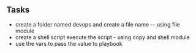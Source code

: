 ## Tasks
- create a folder named devops and create a file name -- using file module
- create a shell script  execute the script - using copy and shell module 
- use the vars to pass the value to playbook
